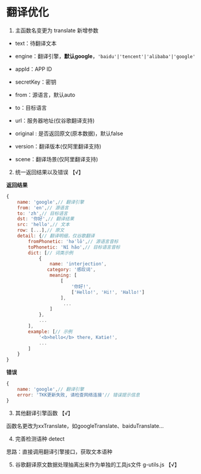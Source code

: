 # 翻译优化

1. 主函数名变更为 translate 新增参数

- text：待翻译文本

- engine：翻译引擎，**默认google**，`'baidu'|'tencent'|'alibaba'|'google'`
- appId：APP ID
- secretKey：密钥
- from：源语言，默认auto
- to：目标语言
- url：服务器地址(仅谷歌翻译支持)
- original : 是否返回原文(原本数据)，默认false
- version：翻译版本(仅阿里翻译支持)
- scene：翻译场景(仅阿里翻译支持)

2. 统一返回结果以及错误 【√】

**返回结果**

```js
{
    name: 'google',// 翻译引擎
    from: 'en',// 源语言
    to: 'zh',// 目标语言
    dst: '你好',// 翻译结果
    src: 'hello',// 文本
    row: [...],// 原文
    detail: {// 翻译明细，仅谷歌翻译
        fromPhonetic: 'həˈlō',// 源语言音标
        toPhonetic: 'Nǐ hǎo',// 目标语言音标
        dict: [// 词类示例
            {
                name: 'interjection',
			   category: '感叹词',
                meaning: [
          			[
          				'你好!',
          				['Hello!', 'Hi!', 'Hallo!']
         			],
                     ...
         		]
            },
            ...
        ],
        example: [// 示例
            '<b>hello</b> there, Katie!',
            ...
        ]
    }
}
```

**错误**

```js
{
    name: 'google',// 翻译引擎
    error: 'TKK更新失败, 请检查网络连接'// 错误提示信息
}
```

3. 其他翻译引擎函数 【√】

函数名更改为xxTranslate，如googleTranslate、baiduTranslate...

4. 完善检测语种 detect

思路：直接调用翻译引擎接口，获取文本语种

5. 谷歌翻译原文数据处理抽离出来作为单独的工具js文件 g-utils.js 【√】
